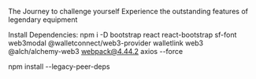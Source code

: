 The Journey to challenge yourself
Experience the outstanding features of legendary equipment

Install Dependencies:
npm i -D bootstrap react react-bootstrap sf-font web3modal @walletconnect/web3-provider walletlink web3 @alch/alchemy-web3 webpack@4.44.2 axios --force

npm install --legacy-peer-deps


